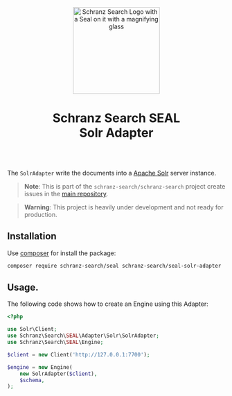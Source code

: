 <div align="center">
    <img alt="Schranz Search Logo with a Seal on it with a magnifying glass" src="https://avatars.githubusercontent.com/u/120221538?s=400&v=5" width="200" height="200">
</div>

<h1 align="center">Schranz Search SEAL <br /> Solr Adapter</h1>

<br />
<br />

The `SolrAdapter` write the documents into a [Apache Solr](https://github.com/apache/solr) server instance.

> **Note**:
> This is part of the `schranz-search/schranz-search` project create issues in the [main repository](https://github.com/schranz-search/schranz-search).

> **Warning**:
> This project is heavily under development and not ready for production.

## Installation

Use [composer](https://getcomposer.org/) for install the package:

```bash
composer require schranz-search/seal schranz-search/seal-solr-adapter
```

## Usage.

The following code shows how to create an Engine using this Adapter:

```php
<?php

use Solr\Client;
use Schranz\Search\SEAL\Adapter\Solr\SolrAdapter;
use Schranz\Search\SEAL\Engine;

$client = new Client('http://127.0.0.1:7700');

$engine = new Engine(
    new SolrAdapter($client),
    $schema,
);
```
